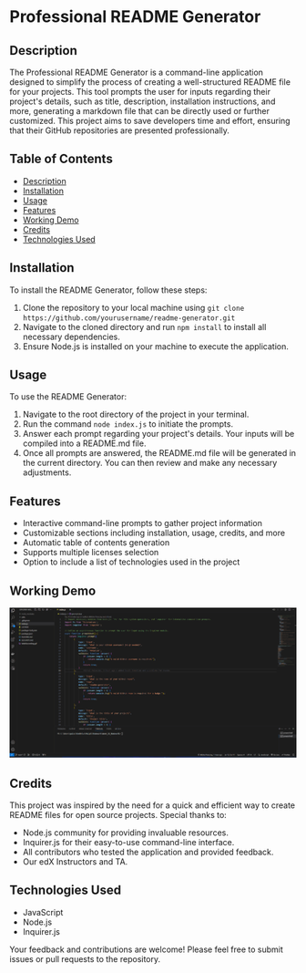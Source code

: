 # Professional README Generator

## Description

The Professional README Generator is a command-line application designed to simplify the process of creating a well-structured README file for your projects. This tool prompts the user for inputs regarding their project's details, such as title, description, installation instructions, and more, generating a markdown file that can be directly used or further customized. This project aims to save developers time and effort, ensuring that their GitHub repositories are presented professionally.

## Table of Contents

- [Description](#description)
- [Installation](#installation)
- [Usage](#usage)
- [Features](#features)
- [Working Demo](#working-demo)
- [Credits](#credits)
- [Technologies Used](#technologies-used)

## Installation

To install the README Generator, follow these steps:

1. Clone the repository to your local machine using `git clone https://github.com/yourusername/readme-generator.git`
2. Navigate to the cloned directory and run `npm install` to install all necessary dependencies.
3. Ensure Node.js is installed on your machine to execute the application.

## Usage

To use the README Generator:

1. Navigate to the root directory of the project in your terminal.
2. Run the command `node index.js` to initiate the prompts.
3. Answer each prompt regarding your project's details. Your inputs will be compiled into a README.md file.
4. Once all prompts are answered, the README.md file will be generated in the current directory. You can then review and make any necessary adjustments.

## Features

- Interactive command-line prompts to gather project information
- Customizable sections including installation, usage, credits, and more
- Automatic table of contents generation
- Supports multiple licenses selection
- Option to include a list of technologies used in the project

## Working Demo

![project_demo](project_demo.gif)

## Credits

This project was inspired by the need for a quick and efficient way to create README files for open source projects. Special thanks to:

- Node.js community for providing invaluable resources.
- Inquirer.js for their easy-to-use command-line interface.
- All contributors who tested the application and provided feedback.
- Our edX Instructors and TA.

## Technologies Used

- JavaScript
- Node.js
- Inquirer.js

Your feedback and contributions are welcome! Please feel free to submit issues or pull requests to the repository.

